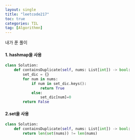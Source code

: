```yaml
---
layout: single
title: "leetcode217"
toc: true
categories: TIL
tag: [Algorithmn]
---
```


내가 푼 풀이
#### 1. hashmap을 사용
```python
class Solution:
    def containsDuplicate(self, nums: List[int]) -> bool:  
        set_dic = {}
        for num in nums:
            if num in set_dic.keys():
                return True
            else:
                set_dic[num]=0
        return False
```

#### 2.set을 사용
```python
class Solution:
    def containsDuplicate(self, nums: List[int]) -> bool:  
        return len(set(nums)) != len(nums)
```
